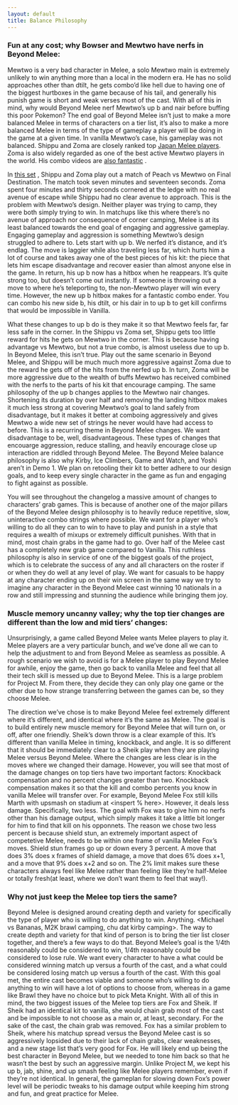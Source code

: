 ```yaml
---
layout: default
title: Balance Philosophy
---
```


### Fun at any cost; why Bowser and Mewtwo have nerfs in Beyond Melee:

Mewtwo is a very bad character in Melee, a solo Mewtwo main is extremely unlikely to win anything more than a local in the modern era. He has no solid approaches other than dtilt, he gets combo’d like hell due to having one of the biggest hurtboxes in the game because of his tail, and generally his punish game is short and weak verses most of the cast. With all of this in mind, why would Beyond Melee nerf Mewtwo’s up b and nair before buffing this poor Pokemon?
The end goal of Beyond Melee isn’t just to make a more balanced Melee in terms of characters on a tier list, it’s also to make a more balanced Melee in terms of the type of gameplay a player will be doing in the game at a given time.
In vanilla Mewtwo’s case, his gameplay was not balanced.
Shippu and Zoma are closely ranked top [Japan Melee players](https://www.ssbwiki.com/Japan_SSBM_Rank_2018). Zoma is also widely regarded as one of the best active Mewtwo players in the world. His combo videos are [also fantastic](https://youtu.be/qg4ErjgdgYw) .


In [this set](https://youtu.be/JuoZgHOTb3o?t=1019) , Shippu and Zoma play out a match of Peach vs Mewtwo on Final Destination. The match took seven minutes and seventeen seconds. Zoma spent four minutes and thirty seconds cornered at the ledge with no real avenue of escape while Shippu had no clear avenue to approach.
This is the problem with Mewtwo’s design. Neither player was trying to camp, they were both simply trying to win. In matchups like this where there’s no avenue of approach nor consequence of corner camping, Melee is at its least balanced towards the end goal of engaging and aggressive gameplay. Engaging gameplay and aggression is something Mewtwo’s design struggled to adhere to.
Lets start with up b. We nerfed it’s distance, and it’s endlag. The move is laggier while also traveling less far, which hurts him a lot of course and takes away one of the best pieces of his kit: the piece that lets him escape disadvantage and recover easier than almost anyone else in the game. In return, his up b now has a hitbox when he reappears. It’s quite strong too, but doesn’t come out instantly. If someone is throwing out a move to where he’s teleporting to, the non-Mewtwo player will win every time. However, the new up b hitbox makes for a fantastic combo ender. You can combo his new side b, his dtilt, or his dair in to up b to get kill confirms that would be impossible in Vanilla.

What these changes to up b do is they make it so that Mewtwo feels far, far less safe in the corner. In the Shippu vs Zoma set, Shippu gets too little reward for hits he gets on Mewtwo in the corner. This is because having advantage vs Mewtwo, but not a true combo, is almost useless due to up b. In Beyond Melee, this isn’t true. Play out the same scenario in Beyond Melee, and Shippu will be much much more aggressive against Zoma due to the reward he gets off of the hits from the nerfed up b. In turn, Zoma will be more aggressive due to the wealth of buffs Mewtwo has received combined with the nerfs to the parts of his kit that encourage camping.
The same philosophy of the up b changes applies to the Mewtwo nair changes. Shortening its duration by over half and removing the landing hitbox makes it much less strong at covering Mewtwo’s goal to land safely from disadvantage, but it makes it better at comboing aggressively and gives Mewtwo a wide new set of strings he never would have had access to before. This is a recurring theme in Beyond Melee changes. We want disadvantage to be, well, disadvantageous.
These types of changes that encouarge aggression, reduce stalling, and heavily encourage close up interaction are riddled through Beyond Melee.
The Beyond Melee balance philosophy is also why Kirby, Ice Climbers, Game and Watch, and Yoshi aren’t in Demo 1. We plan on retooling their kit to better adhere to our design goals, and to keep every single character in the game as fun and engaging to fight against as possible.


You will see throughout the changelog a massive amount of changes to characters’ grab games. This is because of another one of the major pillars of the Beyond Melee design philosophy is to heavily reduce repetitive, slow, uninteractive combo strings where possible. We want for a player who’s willing to do all they can to win to have to play and punish in a style that requires a wealth of mixups or extremely difficult punishes.
With that in mind, most chain grabs in the game had to go. Over half of the Melee cast has a completely new grab game compared to Vanilla.
This ruthless philosophy is also in service of one of the biggest goals of the project, which is to celebrate the success of any and all characters on the roster if or when they do well at any level of play. We want for casuals to be happy at any character ending up on their win screen in the same way we try to imagine any character in the Beyond Melee cast winning 10 nationals in a row and still impressing and stunning the audience while bringing them joy.

### Muscle memory uncanny valley; why the top tier changes are different than the low and mid tiers’ changes:

Unsurprisingly, a game called Beyond Melee wants Melee players to play it. Melee players are a very particular bunch, and we’ve done all we can to help the adjustment to and from Beyond Melee as seamless as possible.
A rough scenario we wish to avoid is for a Melee player to play Beyond Melee for awhile, enjoy the game, then go back to vanilla Melee and feel that all their tech skill is messed up due to Beyond Melee. This is a large problem for Project M. From there, they decide they can only play one game or the other due to how strange transferring between the games can be, so they choose Melee.


The direction we’ve chose is to make Beyond Melee feel extremely different where it’s different, and identical where it’s the same as Melee. The goal is to build entirely new muscle memory for Beyond Melee that will turn on, or off, after one friendly. Sheik’s down throw is a clear example of this. It’s different than vanilla Melee in timing, knockback, and angle. It is so different that it should be immediately clear to a Sheik play when they are playing Melee versus Beyond Melee.
Where the changes are less clear is in the moves where we changed their damage. However, you will see that most of the damage changes on top tiers have two important factors:
Knockback compensation and no percent changes greater than two.
Knockback compensation makes it so that the kill and combo percents you know in vanilla Melee will transfer over. For example, Beyond Melee Fox still kills Marth with upsmash on stadium at <inspert % here>. However, it deals less damage. Specifically, two less. The goal with Fox was to give him no nerfs other than his damage output, which simply makes it take a little bit longer for him to find that kill on his opponnets. The reason we chose two less percent is because shield stun, an extremely important aspect of competetive Melee, needs to be within one frame of vanilla Melee Fox’s moves. Shield stun frames go up or down every 3 percent. A move that does 3% does x frames of shield damage, a move that does 6% does x+1, and a move that 9% does x+2 and so on. The 2% limit makes sure these characters always feel like Melee rather than feeling like they’re half-Melee or totally fresh(at least, where we don’t want them to feel that way!).

### Why not just keep the Melee top tiers the same?


Beyond Melee is designed around creating depth and variety for specifically the type of player who is willing to do anything to win. Anything. <Michael vs Bananas, M2K brawl camping, chu dat kirby camping>. The way to create depth and variety for that kind of person is to bring the tier list closer together, and there’s a few ways to do that. Beyond Melee’s goal is the 1/4th reasonably could be considered to win, 1/4th reasonably could be considered to lose rule. We want every character to have a what could be considered winning match up versus a fourth of the cast, and a what could be considered losing match up versus a fourth of the cast. With this goal met, the entire cast becomes viable and someone who’s willing to do anything to win will have a lot of options to choose from, whereas in a game like Brawl they have no choice but to pick Meta Knight. With all of this in mind, the two biggest issues of the Melee top tiers are Fox and Sheik. If Sheik had an identical kit to vanilla, she would chain grab most of the cast and be impossible to not choose as a main or, at least, secondary. For the sake of the cast, the chain grab was removed. Fox has a similar problem to Sheik, where his matchup spread versus the Beyond Melee cast is so aggressively lopsided due to their lack of chain grabs, clear weaknesses, and a new stage list that’s very good for Fox. He will likely end up being the best character in Beyond Melee, but we needed to tone him back so that he wasn’t the best by such an aggressive margin. Unlike Project M, we kept his up b, jab, shine, and up smash feeling like Melee players remember, even if they’re not identical. In general, the gameplan for slowing down Fox’s power level will be periodic tweaks to his damage output while keeping him strong and fun, and great practice for Melee.

